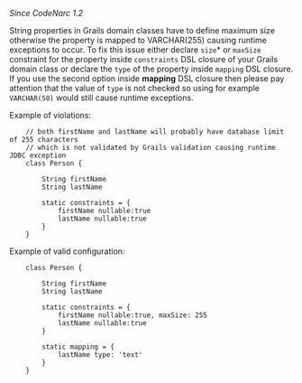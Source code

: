 *Since CodeNarc 1.2*

String properties in Grails domain classes have to define maximum size
otherwise the property is mapped to VARCHAR(255) causing runtime
exceptions to occur. To fix this issue either declare `size`\* or
`maxSize` constraint for the property inside `constraints` DSL closure
of your Grails domain class or declare the `type` of the property inside
`mapping` DSL closure. If you use the second option inside **mapping**
DSL closure then please pay attention that the value of `type` is not
checked so using for example `VARCHAR(50)` would still cause runtime
exceptions.

Example of violations:

``` 
    // both firstName and lastName will probably have database limit of 255 characters
    // which is not validated by Grails validation causing runtime JDBC exception
    class Person {

        String firstName
        String lastName

        static constraints = {
            firstName nullable:true
            lastName nullable:true
        }
    }
```

Example of valid configuration:

``` 
    class Person {

        String firstName
        String lastName

        static constraints = {
            firstName nullable:true, maxSize: 255
            lastName nullable:true
        }

        static mapping = {
            lastName type: 'text'
        }
    }
```
